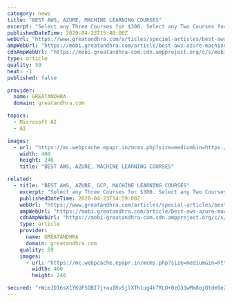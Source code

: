 ```yaml
---
category: news
title: "BEST AWS, AZURE, MACHINE LEARNING COURSES"
excerpt: "Select any Three Courses for $300. Select any Two Courses for $250. Select any One Course for $150. - Analytics using R Programming. - Data Science with Python. - Machine Learning with Python."
publishedDateTime: 2020-04-23T15:48:00Z
webUrl: "https://www.greatandhra.com/articles/special-articles/best-aws-azure-machine-learning-courses-104196"
ampWebUrl: "https://mobi.greatandhra.com/article/best-aws-azure-machine-learning-courses/104196/amp"
cdnAmpWebUrl: "https://mobi-greatandhra-com.cdn.ampproject.org/c/s/mobi.greatandhra.com/article/best-aws-azure-machine-learning-courses/104196/amp"
type: article
quality: 59
heat: -1
published: false

provider:
  name: GREATANDHRA
  domain: greatandhra.com

topics:
  - Microsoft AI
  - AI

images:
  - url: "https://mc.webpcache.epapr.in/mcms.php?size=medium&in=https://mcmscache.epapr.in/post_images/website_49/post_15832212/thumb.jpg"
    width: 400
    height: 246
    title: "BEST AWS, AZURE, MACHINE LEARNING COURSES"

related:
  - title: "BEST AWS, AZURE, GCP, MACHINE LEARNING COURSES"
    excerpt: "Select any Three Courses for $300. Select any Two Courses for $250. Select any One Course for $150. - Analytics using R Programming. - Data Science with Python. - Machine Learning with Python."
    publishedDateTime: 2020-04-23T14:59:00Z
    webUrl: "https://www.greatandhra.com/articles/special-articles/best-aws-azure-gcp-machine-learning-courses-104196"
    ampWebUrl: "https://mobi.greatandhra.com/article/best-aws-azure-machine-learning-courses/104196/amp"
    cdnAmpWebUrl: "https://mobi-greatandhra-com.cdn.ampproject.org/c/s/mobi.greatandhra.com/article/best-aws-azure-machine-learning-courses/104196/amp"
    type: article
    provider:
      name: GREATANDHRA
      domain: greatandhra.com
    quality: 59
    images:
      - url: "https://mc.webpcache.epapr.in/mcms.php?size=medium&in=https://mcmscache.epapr.in/post_images/website_49/post_15832212/thumb.jpg"
        width: 400
        height: 246

secured: "+WieJD16sX1YKUFSQBI7j+auIRv5jlXTh1ug4k7RLO+0zO33wMm8ojQtdm9eZgSr4dXHjDmEkt2NXPZ2bVX1ahW++Wtd6rAhlWme9YX+ZOFSEsuqlVlmwWx2DIKkoZPZmaDCO1ExtXQiaWznmrr31aoLCuQ2WgQ7RiZzbkl0bWFEm5Mw+e8qQkI/eRz0ie+FchrblnwOP+cboR3/Fdvp+NPfz//65NcFUHrZw32cphcztXnRijIRR11FueKbCzCxLSPYFK4Zl328Iu//OukUtOjAp723xE/cEw5YUaJTqCK1ytzN0dGuVn8gBrcvdxK5;mFBaO2Lu6DXr3Rz6jZoFaA=="
---
```


